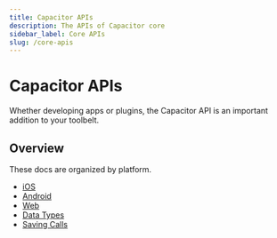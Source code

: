 ```yaml
---
title: Capacitor APIs
description: The APIs of Capacitor core
sidebar_label: Core APIs
slug: /core-apis
---
```


# Capacitor APIs

Whether developing apps or plugins, the Capacitor API is an important addition to your toolbelt.

## Overview

These docs are organized by platform.

- [iOS](/main/reference/core-apis/ios.md)
- [Android](/main/reference/core-apis/android.md)
- [Web](/main/reference/core-apis/web.md)
- [Data Types](/main/reference/core-apis/data-types.md)
- [Saving Calls](/main/reference/core-apis/saving-calls.md)
